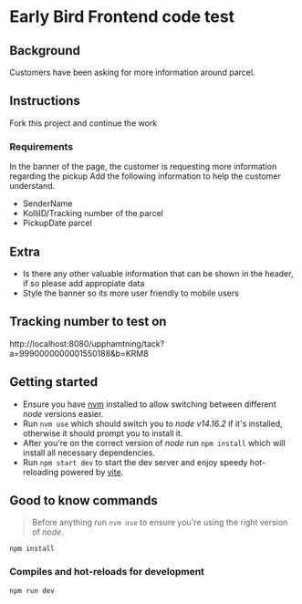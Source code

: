 # Early Bird Frontend code test

## Background

Customers have been asking for more information around parcel.

## Instructions

Fork this project and continue the work

### Requirements

In the banner of the page, the customer is requesting more information regarding the pickup
Add the following information to help the customer understand.

- SenderName
- KolliID/Tracking number of the parcel
- PickupDate parcel

## Extra

- Is there any other valuable information that can be shown in the header, if so please add appropiate data
- Style the banner so its more user friendly to mobile users

## Tracking number to test on

http://localhost:8080/upphamtning/tack?a=9990000000001550188&b=KRM8

## Getting started

- Ensure you have [nvm](https://formulae.brew.sh/formula/nvm) installed to allow switching between different _node_ versions easier.
- Run `nvm use` which should switch you to _node v14.16.2_ if it's installed, otherwise it should prompt you to install it.
- After you're on the correct version of _node_ run `npm install` which will install all necessary dependencies.
- Run `npm start dev` to start the dev server and enjoy speedy hot-reloading powered by [vite](https://vitejs.dev/).

## Good to know commands

> Before anything run `nvm use` to ensure you're using the right version of _node_.

```
npm install
```

### Compiles and hot-reloads for development

```
npm run dev
```
